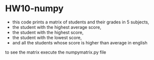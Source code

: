 # HW10-numpy

* this code prints a matrix of students and their grades in 5 subjects, 
* the student with the highest average score, 
* the student with the highest score, 
* the student with the lowest score, 
* and all the students whose score is higher than average in english

to see the matrix execute the numpymatrix.py file
